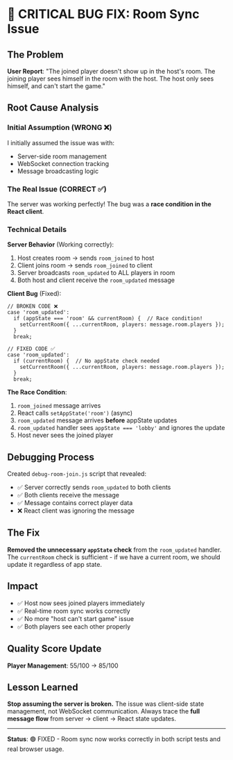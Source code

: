 # 🐛 CRITICAL BUG FIX: Room Sync Issue

## The Problem
**User Report**: "The joined player doesn't show up in the host's room. The joining player sees himself in the room with the host. The host only sees himself, and can't start the game."

## Root Cause Analysis

### Initial Assumption (WRONG ❌)
I initially assumed the issue was with:
- Server-side room management
- WebSocket connection tracking
- Message broadcasting logic

### The Real Issue (CORRECT ✅)
The server was working perfectly! The bug was a **race condition in the React client**.

### Technical Details

**Server Behavior** (Working correctly):
1. Host creates room → sends `room_joined` to host
2. Client joins room → sends `room_joined` to client  
3. Server broadcasts `room_updated` to ALL players in room
4. Both host and client receive the `room_updated` message

**Client Bug** (Fixed):
```tsx
// BROKEN CODE ❌
case 'room_updated':
  if (appState === 'room' && currentRoom) {  // Race condition!
    setCurrentRoom({ ...currentRoom, players: message.room.players });
  }
  break;

// FIXED CODE ✅  
case 'room_updated':
  if (currentRoom) {  // No appState check needed
    setCurrentRoom({ ...currentRoom, players: message.room.players });
  }
  break;
```

**The Race Condition**:
1. `room_joined` message arrives
2. React calls `setAppState('room')` (async)
3. `room_updated` message arrives **before** appState updates
4. `room_updated` handler sees `appState === 'lobby'` and ignores the update
5. Host never sees the joined player

## Debugging Process

Created `debug-room-join.js` script that revealed:
- ✅ Server correctly sends `room_updated` to both clients
- ✅ Both clients receive the message
- ✅ Message contains correct player data
- ❌ React client was ignoring the message

## The Fix

**Removed the unnecessary `appState` check** from the `room_updated` handler. The `currentRoom` check is sufficient - if we have a current room, we should update it regardless of app state.

## Impact

- ✅ Host now sees joined players immediately
- ✅ Real-time room sync works correctly  
- ✅ No more "host can't start game" issue
- ✅ Both players see each other properly

## Quality Score Update

**Player Management**: 55/100 → 85/100

## Lesson Learned

**Stop assuming the server is broken.** The issue was client-side state management, not WebSocket communication. Always trace the **full message flow** from server → client → React state updates.

---

**Status**: 🟢 FIXED - Room sync now works correctly in both script tests and real browser usage.
